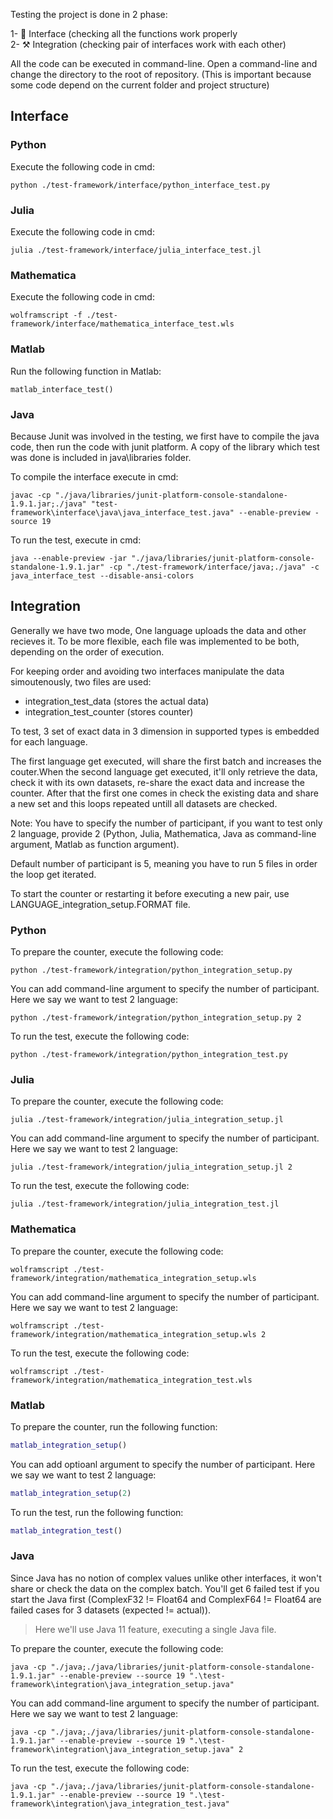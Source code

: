 Testing the project is done in 2 phase:

1- 🔨 Interface (checking all the functions work properly\
2- ⚒️ Integration (checking pair of interfaces work with each other)

All the code can be executed in command-line.
Open a command-line and change the directory to the root of repository. (This is important because some code depend on the current folder and project structure)

## Interface

### Python
Execute the following code in cmd:
```
python ./test-framework/interface/python_interface_test.py
```

### Julia
Execute the following code in cmd:
```
julia ./test-framework/interface/julia_interface_test.jl
```

### Mathematica
Execute the following code in cmd:
```
wolframscript -f ./test-framework/interface/mathematica_interface_test.wls
```

### Matlab
Run the following function in Matlab:
```
matlab_interface_test()
```

### Java
Because Junit was involved in the testing, we first have to compile the java code, then run the code with junit platform. A copy of the library which test was done is included in java\libraries folder.

To compile the interface execute in cmd:
```
javac -cp "./java/libraries/junit-platform-console-standalone-1.9.1.jar;./java" "test-framework\interface\java\java_interface_test.java" --enable-preview -source 19
```

To run the test, execute in cmd:
```
java --enable-preview -jar "./java/libraries/junit-platform-console-standalone-1.9.1.jar" -cp "./test-framework/interface/java;./java" -c java_interface_test --disable-ansi-colors
```
## Integration

Generally we have two mode, One language uploads the data and other recieves it. To be more flexible, each file was implemented to be both, depending on the order of execution.

For keeping order and avoiding two interfaces manipulate the data simoutenously, two files are used:
- integration_test_data (stores the actual data)
- integration_test_counter (stores counter)

To test, 3 set of exact data in 3 dimension in supported types is embedded for each language.

The first language get executed, will share the first batch and increases the couter.When the second language get executed, it'll only retrieve the data, check it with its own datasets, re-share the exact data and increase the counter. After that the first one comes in check the existing data and share a new set and this loops repeated untill all datasets are checked.

Note:
You have to specify the number of participant, if you want to test only 2 language, provide 2 (Python, Julia, Mathematica, Java as command-line argument, Matlab as function argument). 

Default number of participant is 5, meaning you have to run 5 files in order the loop get iterated.

To start the counter or restarting it before executing a new pair, use LANGUAGE_integration_setup.FORMAT file.


### Python

To prepare the counter, execute the following code:

```
python ./test-framework/integration/python_integration_setup.py
```

You can add command-line argument to specify the number of participant. Here we say we want to test 2 language:

```
python ./test-framework/integration/python_integration_setup.py 2
```

To run the test, execute the following code:

```
python ./test-framework/integration/python_integration_test.py
```

### Julia

To prepare the counter, execute the following code:

```
julia ./test-framework/integration/julia_integration_setup.jl
```

You can add command-line argument to specify the number of participant. Here we say we want to test 2 language:

```
julia ./test-framework/integration/julia_integration_setup.jl 2
```

To run the test, execute the following code:

```
julia ./test-framework/integration/julia_integration_test.jl
```

### Mathematica

To prepare the counter, execute the following code:

```
wolframscript ./test-framework/integration/mathematica_integration_setup.wls
```

You can add command-line argument to specify the number of participant. Here we say we want to test 2 language:

```
wolframscript ./test-framework/integration/mathematica_integration_setup.wls 2
```

To run the test, execute the following code:

```
wolframscript ./test-framework/integration/mathematica_integration_test.wls
```

### Matlab

To prepare the counter, run the following function:

```matlab
matlab_integration_setup()
```

You can add optioanl argument to specify the number of participant. Here we say we want to test 2 language:

```matlab
matlab_integration_setup(2)
```

To run the test, run the following function:

```matlab
matlab_integration_test()
```

### Java

Since Java has no notion of complex values unlike other interfaces, it won't share or check the data on the complex batch. You'll get 6 failed test if you start the Java first (ComplexF32 != Float64 and ComplexF64 != Float64 are failed cases for 3 datasets (expected != actual)).

> Here we'll use Java 11 feature, executing a single Java file.


To prepare the counter, execute the following code:
```
java -cp "./java;./java/libraries/junit-platform-console-standalone-1.9.1.jar" --enable-preview --source 19 ".\test-framework\integration\java_integration_setup.java"
```

You can add command-line argument to specify the number of participant. Here we say we want to test 2 language:

```
java -cp "./java;./java/libraries/junit-platform-console-standalone-1.9.1.jar" --enable-preview --source 19 ".\test-framework\integration\java_integration_setup.java" 2
```

To run the test, execute the following code:
```
java -cp "./java;./java/libraries/junit-platform-console-standalone-1.9.1.jar" --enable-preview --source 19 ".\test-framework\integration\java_integration_test.java"
```